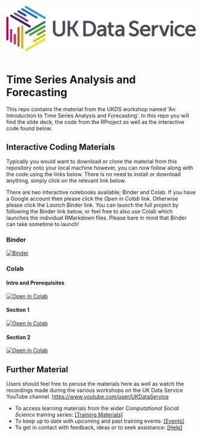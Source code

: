 ![UKDS Logo](./assets/images/UKDS_Logos_Col_Grey_300dpi.png)<br> <br>

# Time Series Analysis and Forecasting

This repo contains the material from the UKDS workshop named 'An Introduction to Time Series Analysis and Forecasting'. In this repo you will find the slide deck, the code from the RProject as well as the interactive code found below.  

## Interactive Coding Materials

Typically you would want to download or clone the material from this repository onto your local machine however, you can now follow along with the code using the links below. There is no need to install or download anything, simply click on the relevant link below.

There are two interactive notebooks available; Binder and Colab. If you have a Google account then please click the *Open in Colab* link. Otherwise please click the *Launch Binder* link. You can launch the full project by following the Binder link below, or feel free to also use Colab which launches the individual RMarkdown files. Please bare in mind that Binder can take sometime to launch!

### Binder 

[![Binder](https://mybinder.org/badge_logo.svg)](https://mybinder.org/v2/gh/UKDataServiceOpen/Time-Series-Analysis-and-Forecasting.git/HEAD)

### Colab

#### Intro and Prerequisites 
[![Open In Colab](https://colab.research.google.com/assets/colab-badge.svg)](https://colab.research.google.com/github/UKDataServiceOpen/Time-Series-Analysis-and-Forecasting/blob/main/Intro%20and%20Prerequisite.ipynb)

#### Section 1
[![Open In Colab](https://colab.research.google.com/assets/colab-badge.svg)](https://colab.research.google.com/github/UKDataServiceOpen/Time-Series-Analysis-and-Forecasting/blob/main/Section%201.ipynb)

#### Section 2
[![Open In Colab](https://colab.research.google.com/assets/colab-badge.svg)](https://colab.research.google.com/github/UKDataServiceOpen/Time-Series-Analysis-and-Forecasting/blob/main/Section%202.ipynb)

## Further Material

Users should feel free to peruse the materials here as well as watch the recordings made during the various workshops on the UK Data Service YouTube channel. https://www.youtube.com/user/UKDataService

* To access learning materials from the wider *Computational Social Science* training series: <a href="https://github.com/UKDataServiceOpen/computational-social-science" target=_blank>[Training Materials]</a>
* To keep up to date with upcoming and past training events: <a href="https://ukdataservice.ac.uk/training-events/" target=_blank>[Events]</a>
* To get in contact with feedback, ideas or to seek assistance: <a href="https://ukdataservice.ac.uk/help.aspx" target=_blank>[Help]</a>

